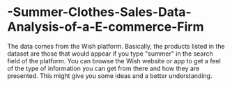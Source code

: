 # -Summer-Clothes-Sales-Data-Analysis-of-a-E-commerce-Firm
The data comes from the Wish platform.
Basically, the products listed in the dataset are those that would appear if you type "summer" in the search field of the platform.
You can browse the Wish website or app to get a feel of the type of information you can get from there and how they are presented. This might give you some ideas and a better understanding.

